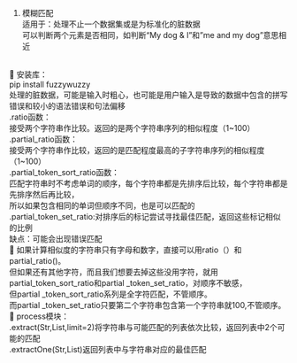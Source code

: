 1.	模糊匹配<br>
 适用于：处理不止一个数据集或是为标准化的脏数据<br>
可以判断两个元素是否相同，如判断“My dog & I”和”me and my dog”意思相近<br>
<br>
	安装库：<br>
	pip install  fuzzywuzzy<br>
	处理的脏数据，可能是输入时粗心，也可能是用户输入是导致的数据中包含的拼写错误和较小的语法错误和句法偏移<br>
.ratio函数：<br>
接受两个字符串作比较。返回的是两个字符串序列的相似程度（1~100）<br>
.partial_ratio函数：<br>
接受两个字符串作比较，返回的是匹配程度最高的子字符串序列的相似程度（1~100）<br>
.partial_token_sort_ratio函数：<br>
匹配字符串时不考虑单词的顺序，每个字符串都是先排序后比较，每个字符串都是先排序然后再比较，<br>
所以如果包含相同的单词但顺序不同，也是可以匹配的<br>
.partial_token_set_ratio:对排序后的标记尝试寻找最佳匹配，返回这些标记相似的比例<br>
缺点：可能会出现错误匹配<br>
	如果计算相似度的字符串只有字母和数字，直接可以用ratio（）和partial_ratio()。<br>
但如果还有其他字符，而且我们想要去掉这些没用字符，就用partial_token_sort_ratio和partial _token_set_ratio，对顺序不敏感，<br>
但partial _token_sort_ratio系列是全字符匹配，不管顺序。<br>
而partial _token_set_ratio只要第二个字符串包含第一个字符串就100,不管顺序。<br>
	process模块：<br>
.extract(Str,List,limit=2)将字符串与可能匹配的列表依次比较，返回列表中2个可能的匹配<br>
.extractOne(Str,List)返回列表中与字符串对应的最佳匹配<br>
